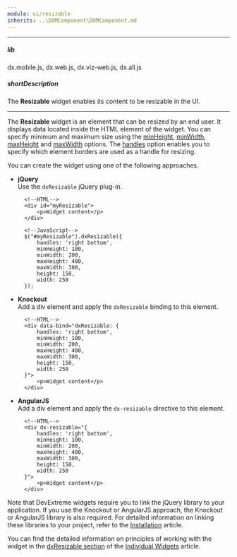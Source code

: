 ```yaml
---
module: ui/resizable
inherits: ..\DOMComponent\DOMComponent.md
---
```

---
##### lib
dx.mobile.js, dx.web.js, dx.viz-web.js, dx.all.js

##### shortDescription
The **Resizable** widget enables its content to be resizable in the UI.

---
The **Resizable** widget is an element that can be resized by an end user. It displays data located inside the HTML element of the widget. You can specify minimum and maximum size using the [minHeight](/api-reference/10%20UI%20Widgets/dxResizable/1%20Configuration/minHeight.md '/Documentation/ApiReference/UI_Widgets/dxResizable/Configuration/#minHeight'), [minWidth](/api-reference/10%20UI%20Widgets/dxResizable/1%20Configuration/minWidth.md '/Documentation/ApiReference/UI_Widgets/dxResizable/Configuration/#minWidth'), [maxHeight](/api-reference/10%20UI%20Widgets/dxResizable/1%20Configuration/maxHeight.md '/Documentation/ApiReference/UI_Widgets/dxResizable/Configuration/#maxHeight') and [maxWidth](/api-reference/10%20UI%20Widgets/dxResizable/1%20Configuration/maxWidth.md '/Documentation/ApiReference/UI_Widgets/dxResizable/Configuration/#maxWidth') options. The [handles](/api-reference/10%20UI%20Widgets/dxResizable/1%20Configuration/handles.md '/Documentation/ApiReference/UI_Widgets/dxResizable/Configuration/#handles') option enables you to specify which element borders are used as a handle for resizing.

You can create the widget using one of the following approaches.

- **jQuery**  
 Use the `dxResizable` jQuery plug-in.

        <!--HTML-->
        <div id="myResizable">
            <p>Widget content</p>
        </div>

    <!---->

        <!--JavaScript-->
        $("#myResizable").dxResizable({
            handles: 'right bottom',
            minHeight: 100,
            minWidth: 200,
            maxHeight: 400,
            maxWidth: 300,
            height: 150,
            width: 250
        });

- **Knockout**  
 Add a div element and apply the `dxResizable` binding to this element.

        <!--HTML-->
        <div data-bind="dxResizable: {
            handles: 'right bottom',
            minHeight: 100,
            minWidth: 200,
            maxHeight: 400,
            maxWidth: 300,
            height: 150,
            width: 250
        }">
            <p>Widget content</p>
        </div>

- **AngularJS**  
 Add a div element and apply the `dx-resizable` directive to this element.

        <!--HTML-->
        <div dx-resizable="{
            handles: 'right bottom',
            minHeight: 100,
            minWidth: 200,
            maxHeight: 400,
            maxWidth: 300,
            height: 150,
            width: 250
        }">
            <p>Widget content</p>
        </div>

Note that DevExtreme widgets require you to link the jQuery library to your application. If you use the Knockout or AngularJS approach, the Knockout or AngularJS library is also required. For detailed information on linking these libraries to your project, refer to the [Installation](/concepts/10%20UI%20Widgets/0%20Basics/01%20Installation '/Documentation/Guide/UI_Widgets/Basics/Installation/') article.

You can find the detailed information on principles of working with the widget in the [dxResizable section](/concepts/10%20UI%20Widgets/10%20UI%20Widget%20Categories/Individual%20Widgets/dxResizable.md '/Documentation/Guide/UI_Widgets/UI_Widget_Categories/Individual_Widgets/#dxResizable') of the [Individual Widgets](/concepts/10%20UI%20Widgets/10%20UI%20Widget%20Categories/Individual%20Widgets '/Documentation/Guide/UI_Widgets/UI_Widget_Categories/Individual_Widgets/') article.